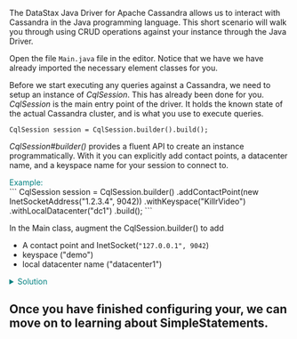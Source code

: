 The DataStax Java Driver for Apache Cassandra allows us to interact with Cassandra in the Java programming language.
This short scenario will walk you through using CRUD operations against your instance through the Java Driver.

Open the file `Main.java` file in the editor. Notice that we have we have already imported the necessary element classes
for you.

Before we start executing any queries against a Cassandra, we need to setup an instance of *CqlSession*. This has already been done for you. *CqlSession* is the main entry point of the driver. It holds the known state of the actual Cassandra cluster, and is what you use to execute queries.


`CqlSession session = CqlSession.builder().build();`


*CqlSession#builder()* provides a fluent API to create an instance programmatically. With it you can explicitly add contact points, a datacenter name, and a keyspace name for your session to connect to.

 <summary style="color:teal">Example:</summary>
 ```
 CqlSession session = CqlSession.builder()
    .addContactPoint(new InetSocketAddress("1.2.3.4", 9042))
    .withKeyspace("KillrVideo")
    .withLocalDatacenter("dc1")
    .build();
```    

In the Main class, augment the CqlSession.builder() to add
* A contact point and InetSocket(`"127.0.0.1", 9042`)
* keyspace ("demo")
* local datacenter name ("datacenter1")

<details>
  <summary style="color:teal">Solution</summary>
  ```
  CqlSession session = CqlSession.builder()
                .addContactPoint(new InetSocketAddress("127.0.0.1", 9042))
                .withKeyspace("demo")
                .withLocalDatacenter("datacenter1")
                .build())
  ```              
</details>

## Once you have finished configuring your, we can move on to learning about SimpleStatements.                
